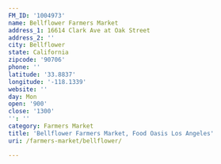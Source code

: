 ```yaml
---
FM_ID: '1004973'
name: Bellflower Farmers Market
address_1: 16614 Clark Ave at Oak Street
address_2: ''
city: Bellflower
state: California
zipcode: '90706'
phone: ''
latitude: '33.8837'
longitude: '-118.1339'
website: ''
day: Mon
open: '900'
close: '1300'
'': ''
category: Farmers Market
title: 'Bellflower Farmers Market, Food Oasis Los Angeles'
uri: /farmers-market/bellflower/

---
```

